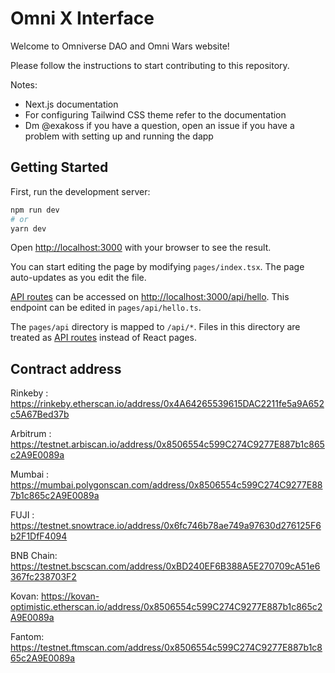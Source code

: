 # Omni X Interface

Welcome to Omniverse DAO and Omni Wars website!

Please follow the instructions to start contributing to this repository.

Notes:

- Next.js documentation
- For configuring Tailwind CSS theme refer to the documentation
- Dm @exakoss if you have a question, open an issue if you have a problem with setting up and running the dapp

## Getting Started

First, run the development server:

```bash
npm run dev
# or
yarn dev
```

Open [http://localhost:3000](http://localhost:3000) with your browser to see the result.

You can start editing the page by modifying `pages/index.tsx`. The page auto-updates as you edit the file.

[API routes](https://nextjs.org/docs/api-routes/introduction) can be accessed on [http://localhost:3000/api/hello](http://localhost:3000/api/hello). This endpoint can be edited in `pages/api/hello.ts`.

The `pages/api` directory is mapped to `/api/*`. Files in this directory are treated as [API routes](https://nextjs.org/docs/api-routes/introduction) instead of React pages.

## Contract address

Rinkeby : https://rinkeby.etherscan.io/address/0x4A64265539615DAC2211fe5a9A652c5A67Bed37b 

Arbitrum : https://testnet.arbiscan.io/address/0x8506554c599C274C9277E887b1c865c2A9E0089a 

Mumbai : https://mumbai.polygonscan.com/address/0x8506554c599C274C9277E887b1c865c2A9E0089a 

FUJI : https://testnet.snowtrace.io/address/0x6fc746b78ae749a97630d276125F6b2F1DfF4094 

BNB Chain: https://testnet.bscscan.com/address/0xBD240EF6B388A5E270709cA51e6367fc238703F2 


Kovan: https://kovan-optimistic.etherscan.io/address/0x8506554c599C274C9277E887b1c865c2A9E0089a 

Fantom: https://testnet.ftmscan.com/address/0x8506554c599C274C9277E887b1c865c2A9E0089a


